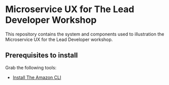 # Microservice UX for The Lead Developer Workshop

This repository contains the system and components used to illustration the Microservice UX for the Lead Developer workshop.

## Prerequisites to install

Grab the following tools:

* [Install The Amazon CLI](https://aws.amazon.com/cli/)


